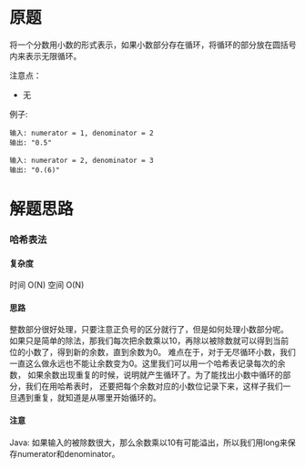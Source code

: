 # 原题
将一个分数用小数的形式表示，如果小数部分存在循环，将循环的部分放在圆括号内来表示无限循环。

注意点：

  - 无

例子:

```
输入: numerator = 1, denominator = 2
输出: "0.5"

输入: numerator = 2, denominator = 3
输出: "0.(6)"
```

# 解题思路
### 哈希表法
#### 复杂度
时间 O(N) 空间 O(N)

#### 思路
整数部分很好处理，只要注意正负号的区分就行了，但是如何处理小数部分呢。
如果只是简单的除法，那我们每次把余数乘以10，再除以被除数就可以得到当前位的小数了，得到新的余数，直到余数为0。
难点在于，对于无尽循环小数，我们一直这么做永远也不能让余数变为0。这里我们可以用一个哈希表记录每次的余数，
如果余数出现重复的时候，说明就产生循环了。为了能找出小数中循环的部分，我们在用哈希表时，
还要把每个余数对应的小数位记录下来，这样子我们一旦遇到重复，就知道是从哪里开始循环的。

#### 注意
Java: 如果输入的被除数很大，那么余数乘以10有可能溢出，所以我们用long来保存numerator和denominator。
